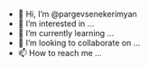 - 👋 Hi, I’m @pargevsenekerimyan
- 👀 I’m interested in ...
- 🌱 I’m currently learning ...
- 💞️ I’m looking to collaborate on ...
- 📫 How to reach me ...

<!---
pargevsenekerimyan/pargevsenekerimyan is a ✨ special ✨ repository because its `README.md` (this file) appears on your GitHub profile.
You can click the Preview link to take a look at your changes.
--->
